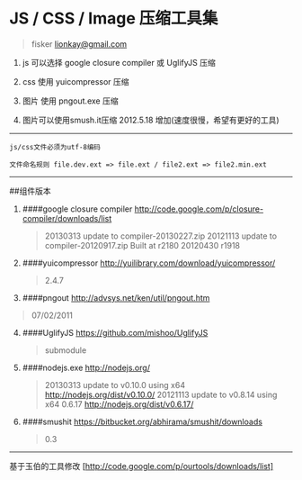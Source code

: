 ﻿JS / CSS / Image 压缩工具集
===========
> fisker lionkay@gmail.com

1. js 可以选择 google closure compiler 或 UglifyJS 压缩

2. css 使用 yuicompressor 压缩

3. 图片 使用 pngout.exe 压缩

4. 图片可以使用smush.it压缩 2012.5.18 增加(速度很慢，希望有更好的工具)

---
`js/css文件必须为utf-8编码`

`文件命名规则 file.dev.ext => file.ext / file2.ext => file2.min.ext`

---
##组件版本
1. ####google closure compiler 
   <http://code.google.com/p/closure-compiler/downloads/list>
   >20130313 update to compiler-20130227.zip
   >20121113 update to compiler-20120917.zip Built at r2180
   >20120430 r1918

2. ####yuicompressor 
  <http://yuilibrary.com/download/yuicompressor/>
   >2.4.7

3. ####pngout 
  <http://advsys.net/ken/util/pngout.htm>
  > 07/02/2011

4. ####UglifyJS 
  <https://github.com/mishoo/UglifyJS>
   >submodule

5. ####nodejs.exe 
  <http://nodejs.org/>
   >20130313 update to v0.10.0 using x64 <http://nodejs.org/dist/v0.10.0/>
   >20121113 update to v0.8.14 using x64
   >0.6.17 <http://nodejs.org/dist/v0.6.17/>

6. ####smushit
  <https://bitbucket.org/abhirama/smushit/downloads>
   >0.3 

---
基于玉伯的工具修改 [http://code.google.com/p/ourtools/downloads/list]